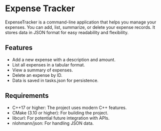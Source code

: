 # Expense Tracker

ExpenseTracker is a command-line application that helps you manage your expenses. You can add, list, summarize, or delete your expense records. It stores data in JSON format for easy readability and flexibility.

## Features

- Add a new expense with a description and amount.
- List all expenses in a tabular format.
- View a summary of expenses.
- Delete an expense by ID.
- Data is saved in tasks.json for persistence.

## Requirements

- C++17 or higher: The project uses modern C++ features.
- CMake (3.10 or higher): For building the project.
- libcurl: For potential future integration with APIs.
- nlohmann/json: For handling JSON data.
